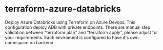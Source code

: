 ﻿# terraform-azure-databricks
Deploy Azure Databricks using Terraform on Azure Devops.
This configuration deploy ADB with private endpoints.
There are manual step validation between "terraform plan" and "terraform apply", please adjust for your requirements.
Each enviroment is configured to have it's own namespace on backend.

